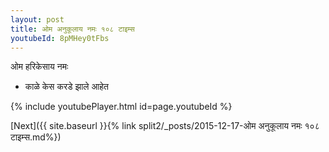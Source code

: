 ```yaml
---
layout: post
title: ओम अनुकूलाय नमः १०८ टाइम्स
youtubeId: 8pMHey0tFbs
---
```

 
 
 ओम हरिकेसाय नमः  
 
 -  काळे केस करडे झाले आहेत 
 
  
 
  
 
 
 
 
 
 


{% include youtubePlayer.html id=page.youtubeId %}
 
[Next]({{ site.baseurl }}{% link  split2/_posts/2015-12-17-ओम अनुकूलाय नमः १०८ टाइम्स.md%})
 
